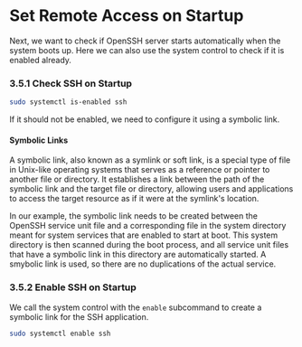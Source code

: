 # Set Remote Access on Startup

Next, we want to check if OpenSSH server starts automatically when the system boots up. Here we can also use the system control to check if it is enabled already.

### 3.5.1 Check SSH on Startup

```sh
sudo systemctl is-enabled ssh
```

If it should not be enabled, we need to configure it using a symbolic link.

#### Symbolic Links

A symbolic link, also known as a symlink or soft link, is a special type of file in Unix-like operating systems that serves as a reference or pointer to another file or directory. It establishes a link between the path of the symbolic link and the target file or directory, allowing users and applications to access the target resource as if it were at the symlink's location.

In our example, the symbolic link needs to be created between the OpenSSH service unit file and a corresponding file in the system directory meant for system services that are enabled to start at boot. This system directory is then scanned during the boot process, and all service unit files that have a symbolic link in this directory are automatically started. A smybolic link is used, so there are no duplications of the actual service.

### 3.5.2 Enable SSH on Startup

We call the system control with the `enable` subcommand to create a symbolic link for the SSH application.

```sh
sudo systemctl enable ssh
```
